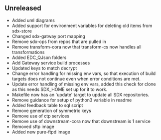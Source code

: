 ## Unreleased
- Added uml diagrams
- Added support for environment variables for deleting old items from sdx-store
- Changed sdx-gatway port mapping
- Remove sdx-ops from repos that are pulled in
- Remove transform-cora now that transform-cs now handles all transformations
- Added EDC_QJson folders
- Add Gateway service build processes
- Updated keys to match decrypt
- Change error handling for missing env vars, so that execution of build targets does not continue even when error conditions are met.
- Update error handling of missing env vars, added this check for clone as this needs SDX_HOME set up for it to work.
- Makefile now has an 'update' target to update all SDX repositories.
- Remove guidance for setup of python3 variable in readme
- Added feedback table to sql script
- Remove generation of symmetric keys
- Remove use of ctp services
- Remove use of downstream-cora now that downstream is 1 service
- Removed sftp image 
- Added new pure-ftpd image
